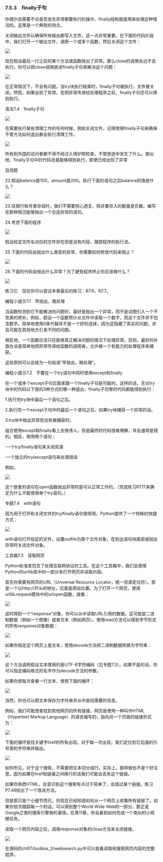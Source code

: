    

### 7.5.3　finally子句

你偶尔会需要不论是否发生异常都要执行的操作，finally结构就是用来处理这种情况的。这里是一个典型的场合。

关闭输出文件以确保所有输出都写入文件，这一点非常重要。在下面的代码片段中，我们打开一个输出文件，调用一个或多个函数，然后关闭这个文件：

![](../Images/image06953.gif)

现在假设最后一行之前的某个方法或函数抛出了异常。那么close的调用永远不会执行。你可以把close调用放进finally子句来解决这个问题：

![](../Images/image06954.gif)

在正常情况下，不会有问题。当try块执行结束时，finally子句被执行，文件被关闭。然而，如果出现了异常，在把异常传递给处理程序之前，finally子句还可以得到执行。

语法7.4　finally子句

![](0-Assets/Epubook/程序员编程语言经典合集（计算机科学丛书5册套装），javapython编程语言含经典教材龙书《编译原理》%20(Bruce%20Eckel%20%20Alfred%20V.%20Aho%20%20Monica%20S.%20Lam%20etc.)%20(Z-Library)/images/image06955.jpeg)

在需要执行某些清理工作的任何时候，例如关闭文件，记得使用finally子句来确保不管方法如何退出都会执行清理工作。

![](0-Assets/Epubook/程序员编程语言经典合集（计算机科学丛书5册套装），javapython编程语言含经典教材龙书《编译原理》%20(Bruce%20Eckel%20%20Alfred%20V.%20Aho%20%20Monica%20S.%20Lam%20etc.)%20(Z-Library)/images/image06956.jpeg)

所有到外国的访问者都不得不经过入境护照检查，不管旅途中发生了什么。类似地，finally子句中的代码总是能够得到执行，即使已经出现了异常  

自测题

22.假设balance是100，amount是200。执行下面的语句之后balance的值是什么？

![](../Images/image06957.gif)

23.往银行账号里存钱时，我们不需要担心透支，除非要存入的数量是负数。编写在那种情况能够抛出一个合适异常的语句。

24.考虑下面的程序

![](../Images/image06958.gif)

假设给定文件名对应的文件存在但是没有内容，跟踪程序的执行流。

25.下面的代码会抛出什么类型的异常，你需要如何修改代码来阻止？

![](../Images/image06959.gif)

26.下面的代码会抛出什么异常？为了避免程序终止你应该做什么？

![](../Images/image06960.gif)

练习它　现在你可以尝试本章最后的练习：R7.6，R7.7。

编程小提示7.1　早抛出，晚处理

当函数检测到它不能解决的问题时，最好是抛出一个异常，而不是试图引入一个不完美的修补。例如，假设一个函数预计从文件中读取一个数字，而这个文件并不包含数字。简单地使用0来代替并不是一个好的选择，因为这隐藏了真实的问题，并且可能在其他地方引发不同的问题。

相反地，一个函数应该只在能够真正解决问题的情况下处理异常。否则，最好的补救办法是简单地把异常传递给函数的调用者，允许被一个有能力的处理程序来捕获。

这些原则可以总结为一句俗语“早抛出，晚处理”。

编程小提示7.2　不要在一个try语句中同时使用except和finally

在一个或多个except子句后面紧跟一个finally子句是可能的。这样的话，无论try块中的代码以下面的3种方式的哪一种退出，finally子句里的代码都能得到执行：

1.执行完try块中最后一个语句之后。

2.执行完一个except子句中的最后一个语句之后，如果try块捕获一个异常的话。

3.try块中抛出异常但没有被捕获时。

组合使用except和finally看上去很诱人，但是最终的代码很难理解，并且通常是错的。相反，使用两个语句：

·一个try/finally语句来关闭资源

·一个独立的try/except语句来处理错误

例如，

![](../Images/image06961.gif)

这个嵌套的语句在open函数抛出异常时是可以正常工作的。（完成练习R7.17来确定为什么不能使用单个try语句。）

专题7.4　with语句

因为用于打开和关闭文件的try/finally语句很常用，Python提供了一个特殊的快捷方式：

![](../Images/image06962.gif)

with语句打开给定的文件，设置outfile为那个文件对象，在到达语句块尾部或抛出异常时关闭文件对象。

工具箱7.3　读取网页

Python标准库包含了处理互联网协议的工具。在这个工具箱中，我们会使用Python的urllib库中的一部分来打开网页并读取内容。

首先你需要有网页的URL（Universal Resource Locator，统一资源定位符）。那是一个以http://开头的地址，后面是网站位置。为了打开一个网页，使用urllib.request模块中的urlopen函数，就像：

![](../Images/image06963.gif)

这时得到一个“response”对象，你可以从中读取URL引用的数据。这可能是二进制数据（例如一个图像）或者文本（例如网页）。使用read方法可以得到字节形式的所有renponse对象数据：

![](../Images/image06964.gif)

如果你指定这个网页上是文本，使用decode方法把二进制数据转换为字符串：

![](../Images/image06965.gif)

这个方法调用假设文本使用的是UTF-8字符编码（见专题7.3）。如果不是的话，你可以指定编码格式的名字作为decode方法的参数。

如果你想每次查看一行文本，使用下面的循环：

![](../Images/image06966.gif)

当然，你也可以把文本保存为字符串并从中查找需要的信息。

例如，我们可能想查找到其他网页的所有链接。网页是使用一种叫作HTML（Hypertext Markup Language）的语言编写的，指向另一个页面的链接形式为：

![](../Images/image06967.gif)

下面的循环查找关键字href的所有出现。对于每一次出现，我们定位到它后面的引号里的字符串并输出。

![](../Images/image06968.gif)

如你所见，对于这个搜索，不需要把文本切分成行。实际上，那样做也不是个好主意，因为如果在href和链接之间换行的话我们可能会丢失这个链接。

如果你熟悉HTML，会意识到这个搜索有点过于简单了，会错过某个链接。练习P7.49给出了一个改进方法。

但是那只是个小细节而已。你现在已经知道如何从一个网页上收集所有链接了。如果你依次跟踪每一个的话，可以得到整个World Wide Web的一部分。那正是Google之类的搜索引擎做的事情。在第11章，你会看到如何完成一个类似的小规模任务。

读取一个网页内容之后，调用response对象的close方法来关闭链接。

![](../Images/image06969.gif)

在源码的ch07/toolbox_3/websearch.py中可以查看读取和搜索网页内容的完整程序。